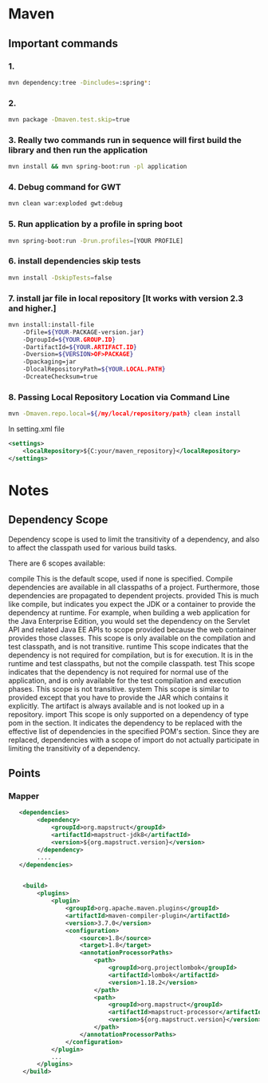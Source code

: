 # Maven

## Important commands

### 1.
```bash 
mvn dependency:tree -Dincludes=:spring*:
```
### 2. 
```bash 
mvn package -Dmaven.test.skip=true
```
### 3. Really two commands run in sequence will first build the library and then run the application
```bash 
mvn install && mvn spring-boot:run -pl application    
```
### 4. Debug command for GWT
```bash 
mvn clean war:exploded gwt:debug
```
### 5. Run application by a profile in spring boot
``` bash 
mvn spring-boot:run -Drun.profiles=[YOUR PROFILE]
```     
### 6. install dependencies skip tests
``` bash 
mvn install -DskipTests=false
```    
### 7. install jar file in local repository [It works with version 2.3 and higher.]
```bash
mvn install:install-file
    -Dfile=${YOUR-PACKAGE-version.jar}
    -DgroupId=${YOUR.GROUP.ID}
    -DartifactId=${YOUR.ARTIFACT.ID}
    -Dversion=${VERSION>OF>PACKAGE}
    -Dpackaging=jar
    -DlocalRepositoryPath=${YOUR.LOCAL.PATH}
    -DcreateChecksum=true
```

### 8. Passing Local Repository Location via Command Line
```bash
mvn -Dmaven.repo.local=${/my/local/repository/path} clean install
```
In setting.xml file
```xml
<settings>
    <localRepository>${C:your/maven_repository}</localRepository>
</settings>    
```

    
# Notes

## Dependency Scope
Dependency scope is used to limit the transitivity of a dependency, and also to affect the classpath used for various build tasks.

There are 6 scopes available:

compile
This is the default scope, used if none is specified. Compile dependencies are available in all classpaths of a project. Furthermore, those dependencies are propagated to dependent projects.
provided
This is much like compile, but indicates you expect the JDK or a container to provide the dependency at runtime. For example, when building a web application for the Java Enterprise Edition, you would set the dependency on the Servlet API and related Java EE APIs to scope provided because the web container provides those classes. This scope is only available on the compilation and test classpath, and is not transitive.
runtime
This scope indicates that the dependency is not required for compilation, but is for execution. It is in the runtime and test classpaths, but not the compile classpath.
test
This scope indicates that the dependency is not required for normal use of the application, and is only available for the test compilation and execution phases. This scope is not transitive.
system
This scope is similar to provided except that you have to provide the JAR which contains it explicitly. The artifact is always available and is not looked up in a repository.
import
This scope is only supported on a dependency of type pom in the <dependencyManagement> section. It indicates the dependency to be replaced with the effective list of dependencies in the specified POM's <dependencyManagement> section. Since they are replaced, dependencies with a scope of import do not actually participate in limiting the transitivity of a dependency. 
    
## Points

### Mapper
```xml
   <dependencies>
		<dependency>
			<groupId>org.mapstruct</groupId>
			<artifactId>mapstruct-jdk8</artifactId>
			<version>${org.mapstruct.version}</version>
		</dependency>
        ....
   </dependencies>


	<build>
		<plugins>
			<plugin>
				<groupId>org.apache.maven.plugins</groupId>
				<artifactId>maven-compiler-plugin</artifactId>
				<version>3.7.0</version>
				<configuration>
					<source>1.8</source>
					<target>1.8</target>
					<annotationProcessorPaths>
						<path>
							<groupId>org.projectlombok</groupId>
							<artifactId>lombok</artifactId>
							<version>1.18.2</version>
						</path>
						<path>
							<groupId>org.mapstruct</groupId>
							<artifactId>mapstruct-processor</artifactId>
							<version>${org.mapstruct.version}</version>
						</path>
					</annotationProcessorPaths>
				</configuration>
			</plugin>
            ...
        </plugins>    
    </build>

```
